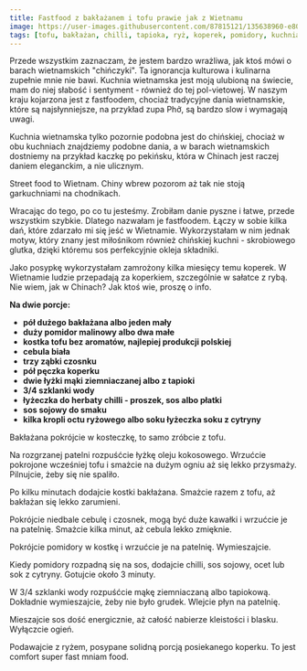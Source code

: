 ```yaml
---
title: Fastfood z bakłażanem i tofu prawie jak z Wietnamu
image: https://user-images.githubusercontent.com/87815121/135638960-e80f4a53-d86f-467d-8fb1-2818f49d8c44.jpeg
tags: [tofu, bakłażan, chilli, tapioka, ryż, koperek, pomidory, kuchnia chińska, zero waste, sos sojowy, ocet ryżowy]
---
```


Przede wszystkim zaznaczam, że jestem bardzo wrażliwa, jak ktoś mówi o barach wietnamskich "chińczyki". Ta ignorancja kulturowa i kulinarna zupełnie mnie nie bawi.
Kuchnia wietnamska jest moją ulubioną na świecie, mam do niej słabość i sentyment - również do tej pol-vietowej. W naszym kraju kojarzona jest z fastfoodem,
chociaż tradycyjne dania wietnamskie, które są najsłynniejsze, na przykład zupa Phở, są bardzo slow i wymagają uwagi. 

Kuchnia wietnamska tylko pozornie podobna jest do chińskiej, chociaż w obu kuchniach znajdziemy podobne dania, a w barach wietnamskich dostniemy na przykład 
kaczkę po pekińsku, która w Chinach jest raczej daniem eleganckim, a nie ulicznym. 

Street food to Wietnam. Chiny wbrew pozorom aż tak nie stoją garkuchniami na chodnikach. 

Wracając do tego, po co tu jesteśmy. Zrobiłam danie pyszne i łatwe, przede wszystkim szybkie. Dlatego nazwałam je fastfoodem. Łączy w sobie kilka dań, które zdarzało 
mi się jeść w Wietnamie. Wykorzystałam w nim jednak motyw, który znany jest miłośnikom również chińskiej kuchni - skrobiowego glutka, dzięki któremu sos perfekcyjnie okleja składniki.

Jako posypkę wykorzystałam zamrożony kilka miesięcy temu koperek. W Wietnamie ludzie przepadają za koperkiem, szczególnie w sałatce z rybą. Nie wiem, jak w Chinach?
Jak ktoś wie, proszę o info.

**Na dwie porcje:**

- **pół dużego bakłażana albo jeden mały**
- **duży pomidor malinowy albo dwa małe**
- **kostka tofu bez aromatów, najlepiej produkcji polskiej**
- **cebula biała**
- **trzy ząbki czosnku**
- **pół pęczka koperku**
- **dwie łyżki mąki ziemniaczanej albo z tapioki**
- **3/4 szklanki wody**
- **łyżeczka do herbaty chilli - proszek, sos albo płatki**
- **sos sojowy do smaku**
- **kilka kropli octu ryżowego albo soku łyżeczka soku z cytryny**

Bakłażana pokrójcie w kosteczkę, to samo zróbcie z tofu. 

Na rozgrzanej patelni rozpuśćcie łyżkę oleju kokosowego. Wrzućcie pokrojone wcześniej tofu i smażcie na dużym ogniu aż się lekko przysmaży. Pilnujcie, 
żeby się nie spaliło.

Po kilku minutach dodajcie kostki bakłażana. Smażcie razem z tofu, aż bakłażan się lekko zarumieni.

Pokrójcie niedbale cebulę i czosnek, mogą być duże kawałki i wrzućcie je na patelnię. Smażcie kilka minut, aż cebula lekko zmięknie. 

Pokrójcie pomidory w kostkę i wrzućcie je na patelnię. Wymieszajcie. 

Kiedy pomidory rozpadną się na sos, dodajcie chilli, sos sojowy, ocet lub sok z cytryny. Gotujcie około 3 minuty. 

W 3/4 szklanki wody rozpuśćcie mąkę ziemniaczaną albo tapiokową. Dokładnie wymieszajcie, żeby nie było grudek. Wlejcie płyn na patelnię. 

Mieszajcie sos dość energicznie, aż całość nabierze kleistości i blasku. Wyłączcie ogień.

Podawajcie z ryżem, posypane solidną porcją posiekanego koperku. To jest comfort super fast mniam food.

